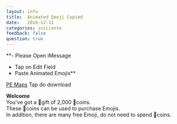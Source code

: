```yaml
---
layout: info
title:  Animated Emoji Copied
date:   2016-12-11
categories: iniciante
feedback: false
question: true
---
```


**- Please Open iMessage   
- Tap on Edit Field   
- Paste Animated Emojis**  


[PE Maps](http://mcpehub.com/maps?sort=downloads) Tap do download
  


  
**Welcome**  
You've got a 🎁gift of 2,000 📀coins.  
These 📀coins can be used to purchase Emojis.  
In addition, there are many free Emoji, do not need to spend 📀coins.





